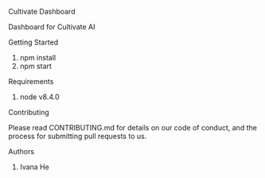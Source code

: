 Cultivate Dashboard

Dashboard for Cultivate AI

Getting Started

1. npm install 
2. npm start

Requirements

1. node v8.4.0

Contributing

Please read CONTRIBUTING.md for details on our code of conduct, and the process for submitting pull requests to us.

Authors

1. Ivana He
